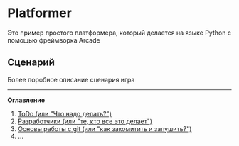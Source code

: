 # Platformer

Это пример простого платформера, который делается на языке Python  с помощью фреймворка Arcade

## Сценарий
Более поробное описание сценария игра

- - -
**Оглавление**
1. [ToDo (или "Что надо делать?")](https://github.com/labvs/Platformer/blob/master/ToDo.md)
2. [Разработчики (или "те, кто все это делает")](https://github.com/labvs/Platformer/blob/master/developers.md)
3. [Основы работы с git (или "как закомитить и запушить?")](https://github.com/labvs/Platformer/blob/master/git_basics.md)
4. ...

